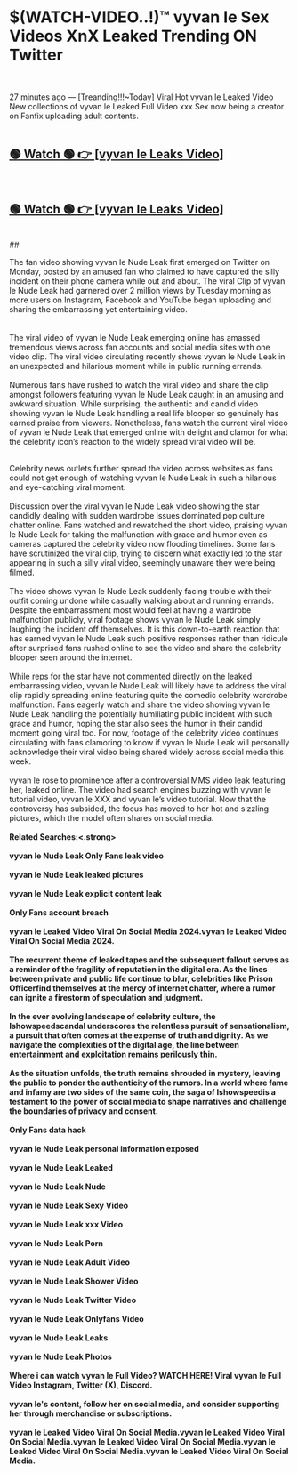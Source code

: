 

# $(WATCH-VIDEO..!)™ vyvan le Sex Videos XnX Leaked Trending ON Twitter<br>
<br>

27 minutes ago — [Treanding!!!~Today] Viral Hot vyvan le Leaked Video New collections of vyvan le Leaked Full Video xxx Sex now being a creator on Fanfix uploading adult contents.
<br>
 <br>

##  <a href="https://clipsfans.site/?title=vyvan_le&ref=git">🟢 Watch 🟢 👉 [vyvan le Leaks Video]</a><br>
  <br>

##  <a href="https://clipsfans.site/?title=vyvan_le&ref=git">🟢 Watch 🟢 👉 [vyvan le Leaks Video]</a><br>
  <br>
  ##
  <br>

The fan video showing vyvan le Nude Leak first emerged on Twitter on Monday, posted by an amused fan who claimed to have captured the silly incident on their phone camera while out and about. The viral Clip of vyvan le Nude Leak had garnered over 2 million views by Tuesday morning as more users on Instagram, Facebook and YouTube began uploading and sharing the embarrassing yet entertaining video.
<br><br>
  <br>
The viral video of vyvan le Nude Leak emerging online has amassed tremendous views across fan accounts and social media sites with one video clip. The viral video circulating recently shows vyvan le Nude Leak in an unexpected and hilarious moment while in public running errands.
<br><br>
Numerous fans have rushed to watch the viral video and share the clip amongst followers featuring vyvan le Nude Leak caught in an amusing and awkward situation. While surprising, the authentic and candid video showing vyvan le Nude Leak handling a real life blooper so genuinely has earned praise from viewers. Nonetheless, fans watch the current viral video of vyvan le Nude Leak that emerged online with delight and clamor for what the celebrity icon’s reaction to the widely spread viral video will be.
<br><br>

Celebrity news outlets further spread the video across websites as fans could not get enough of watching vyvan le Nude Leak in such a hilarious and eye-catching viral moment.
<br><br>
Discussion over the viral vyvan le Nude Leak video showing the star candidly dealing with sudden wardrobe issues dominated pop culture chatter online. Fans watched and rewatched the short video, praising vyvan le Nude Leak for taking the malfunction with grace and humor even as cameras captured the celebrity video now flooding timelines. Some fans have scrutinized the viral clip, trying to discern what exactly led to the star appearing in such a silly viral video, seemingly unaware they were being filmed.
<br><br>
The video shows vyvan le Nude Leak suddenly facing trouble with their outfit coming undone while casually walking about and running errands. Despite the embarrassment most would feel at having a wardrobe malfunction publicly, viral footage shows vyvan le Nude Leak simply laughing the incident off themselves. It is this down-to-earth reaction that has earned vyvan le Nude Leak such positive responses rather than ridicule after surprised fans rushed online to see the video and share the celebrity blooper seen around the internet.
<br><br>
While reps for the star have not commented directly on the leaked embarrassing video, vyvan le Nude Leak will likely have to address the viral clip rapidly spreading online featuring quite the comedic celebrity wardrobe malfunction. Fans eagerly watch and share the video showing vyvan le Nude Leak handling the potentially humiliating public incident with such grace and humor, hoping the star also sees the humor in their candid moment going viral too. For now, footage of the celebrity video continues circulating with fans clamoring to know if vyvan le Nude Leak will personally acknowledge their viral video being shared widely across social media this week.
<br><br>
vyvan le rose to prominence after a controversial MMS video leak featuring her, leaked online. The video had search engines buzzing with vyvan le tutorial video, vyvan le XXX and vyvan le’s video tutorial. Now that the controversy has subsided, the focus has moved to her hot and sizzling pictures, which the model often shares on social media.
<br><br>
<strong>Related Searches:<.strong>
<br><br>
vyvan le Nude Leak Only Fans leak video
<br><br>
vyvan le Nude Leak leaked pictures
<br><br>
vyvan le Nude Leak explicit content leak
<br><br>
Only Fans account breach
<br><br>
vyvan le Leaked Video Viral On Social Media 2024.vyvan le Leaked Video Viral On Social Media 2024.
<br><br>
The recurrent theme of leaked tapes and the subsequent fallout serves as a reminder of the fragility of reputation in the digital era. As the lines between private and public life continue to blur, celebrities like Prison Officerfind themselves at the mercy of internet chatter, where a rumor can ignite a firestorm of speculation and judgment.
<br><br>
In the ever evolving landscape of celebrity culture, the Ishowspeedscandal underscores the relentless pursuit of sensationalism, a pursuit that often comes at the expense of truth and dignity. As we navigate the complexities of the digital age, the line between entertainment and exploitation remains perilously thin.
<br><br>
As the situation unfolds, the truth remains shrouded in mystery, leaving the public to ponder the authenticity of the rumors. In a world where fame and infamy are two sides of the same coin, the saga of Ishowspeedis a testament to the power of social media to shape narratives and challenge the boundaries of privacy and consent.
<br><br>
Only Fans data hack
<br><br>
vyvan le Nude Leak personal information exposed
<br><br>
vyvan le Nude Leak Leaked
<br><br>
vyvan le Nude Leak Nude
<br><br>
vyvan le Nude Leak Sexy Video
<br><br>
vyvan le Nude Leak xxx Video
<br><br>
vyvan le Nude Leak Porn
<br><br>
vyvan le Nude Leak Adult Video
<br><br>
vyvan le Nude Leak Shower Video
<br><br>
vyvan le Nude Leak Twitter Video
<br><br>
vyvan le Nude Leak Onlyfans Video
<br><br>
vyvan le Nude Leak Leaks
<br><br>
vyvan le Nude Leak Photos
<br><br>
Where i can watch vyvan le Full Video? WATCH HERE! Viral vyvan le Full Video Instagram, Twitter (X), Discord.
<br><br>
vyvan le's content, follow her on social media, and consider supporting her through merchandise or subscriptions.
<br><br>
vyvan le Leaked Video Viral On Social Media.vyvan le Leaked Video Viral On Social Media.vyvan le Leaked Video Viral On Social Media.vyvan le Leaked Video Viral On Social Media.vyvan le Leaked Video Viral On Social Media.

